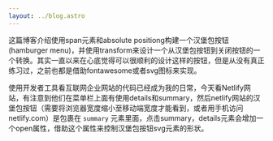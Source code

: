 ```yaml
---
layout: ../blog.astro
---
```

这篇博客介绍使用span元素和absolute positiong构建一个汉堡包按钮(hamburger menu)，并使用transform来设计一个从汉堡包按钮到关闭按钮的一个转换。其实一直以来在心底觉得可以很顺利的设计这样的按钮，但是从没有真正练习过，之前也都是借助fontawesome或者svg图标来实现。

使用开发者工具看互联网企业网站的代码已经成为我的日常，今天看Netlify网站，有注意到他们在菜单栏上面有使用details和summary，然后netlify网站的汉堡包按钮（需要将浏览器宽度缩小至移动端宽度才能看到，或者用手机访问netlify.com）是包裹在 <code>summary</code> 元素里面，点击summary，details元素会增加一个open属性，借助这个属性来控制汉堡包按钮svg元素的形状。